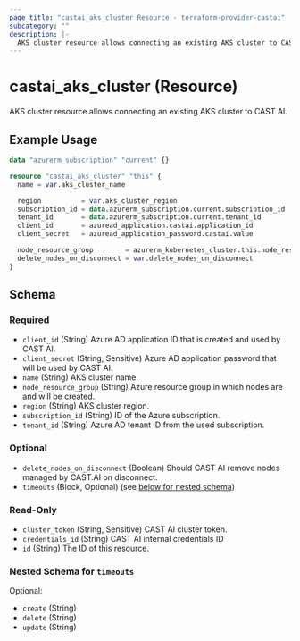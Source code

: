```yaml
---
page_title: "castai_aks_cluster Resource - terraform-provider-castai"
subcategory: ""
description: |-
  AKS cluster resource allows connecting an existing AKS cluster to CAST AI.
---
```


# castai_aks_cluster (Resource)

AKS cluster resource allows connecting an existing AKS cluster to CAST AI.

## Example Usage

```terraform
data "azurerm_subscription" "current" {}

resource "castai_aks_cluster" "this" {
  name = var.aks_cluster_name

  region          = var.aks_cluster_region
  subscription_id = data.azurerm_subscription.current.subscription_id
  tenant_id       = data.azurerm_subscription.current.tenant_id
  client_id       = azuread_application.castai.application_id
  client_secret   = azuread_application_password.castai.value

  node_resource_group        = azurerm_kubernetes_cluster.this.node_resource_group
  delete_nodes_on_disconnect = var.delete_nodes_on_disconnect
}
```

<!-- schema generated by tfplugindocs -->
## Schema

### Required

- `client_id` (String) Azure AD application ID that is created and used by CAST AI.
- `client_secret` (String, Sensitive) Azure AD application password that will be used by CAST AI.
- `name` (String) AKS cluster name.
- `node_resource_group` (String) Azure resource group in which nodes are and will be created.
- `region` (String) AKS cluster region.
- `subscription_id` (String) ID of the Azure subscription.
- `tenant_id` (String) Azure AD tenant ID from the used subscription.

### Optional

- `delete_nodes_on_disconnect` (Boolean) Should CAST AI remove nodes managed by CAST.AI on disconnect.
- `timeouts` (Block, Optional) (see [below for nested schema](#nestedblock--timeouts))

### Read-Only

- `cluster_token` (String, Sensitive) CAST AI cluster token.
- `credentials_id` (String) CAST AI internal credentials ID
- `id` (String) The ID of this resource.

<a id="nestedblock--timeouts"></a>
### Nested Schema for `timeouts`

Optional:

- `create` (String)
- `delete` (String)
- `update` (String)
